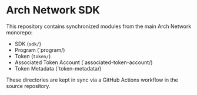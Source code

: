 # Arch Network SDK

This repository contains synchronized modules from the main Arch Network monorepo:

- SDK (`sdk/`)
- Program (`program/)
- Token (`token/`)
- Associated Token Account (`associated-token-account/)
- Token Metadata (`token-metadata/)

These directories are kept in sync via a GitHub Actions workflow in the source repository.
